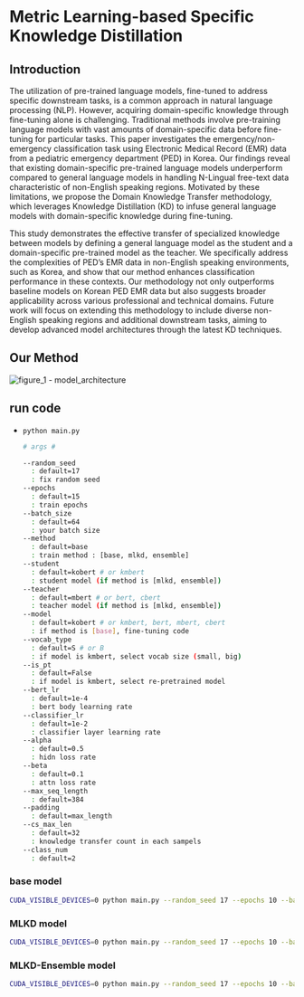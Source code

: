 # Metric Learning-based Specific Knowledge Distillation

## Introduction
The utilization of pre-trained language models, fine-tuned to address specific downstream tasks, is a common approach in natural language processing (NLP). However, acquiring domain-specific knowledge through fine-tuning alone is challenging. Traditional methods involve pre-training language models with vast amounts of domain-specific data before fine-tuning for particular tasks. This paper investigates the emergency/non-emergency classification task using Electronic Medical Record (EMR) data from a pediatric emergency department (PED) in Korea. Our findings reveal that existing domain-specific pre-trained language models underperform compared to general language models in handling N-Lingual free-text data characteristic of non-English speaking regions. Motivated by these limitations, we propose the Domain Knowledge Transfer methodology, which leverages Knowledge Distillation (KD) to infuse general language models with domain-specific knowledge during fine-tuning.

This study demonstrates the effective transfer of specialized knowledge between models by defining a general language model as the student and a domain-specific pre-trained model as the teacher. We specifically address the complexities of PED’s EMR data in non-English speaking environments, such as Korea, and show that our method enhances classification performance in these contexts. Our methodology not only outperforms baseline models on Korean PED EMR data but also suggests broader applicability across various professional and technical domains. Future work will focus on extending this methodology to include diverse non-English speaking regions and additional downstream tasks, aiming to develop advanced model architectures through the latest KD techniques.

## Our Method
![figure_1 - model_architecture](https://github.com/JoSangYeon/DSG-KD/assets/28241676/4cd2f0ea-6888-41ac-bff2-4b4761ad25c7)


## run code
- `python main.py`

  ```bash
  # args #
  
  --random_seed
  	: default=17
  	: fix random seed
  --epochs 
  	: default=15
  	: train epochs
  --batch_size 
  	: default=64
  	: your batch size
  --method 
  	: default=base 
  	: train method : [base, mlkd, ensemble]
  --student 
  	: default=kobert # or kmbert
  	: student model (if method is [mlkd, ensemble])
  --teacher
  	: default=mbert # or bert, cbert
  	: teacher model (if method is [mlkd, ensemble])
  --model 
  	: default=kobert # or kmbert, bert, mbert, cbert
  	: if method is [base], fine-tuning code
  --vocab_type 
  	: default=S # or B
  	: if model is kmbert, select vocab size (small, big)
  --is_pt 
  	: default=False
  	: if model is kmbert, select re-pretrained model
  --bert_lr 
  	: default=1e-4
  	: bert body learning rate
  --classifier_lr
  	: default=1e-2
  	: classifier layer learning rate
  --alpha
  	: default=0.5
  	: hidn loss rate
  --beta
  	: default=0.1
  	: attn loss rate
  --max_seq_length
  	: default=384
  --padding
  	: default=max_length
  --cs_max_len
  	: default=32
  	: knowledge transfer count in each sampels
  --class_num
  	: default=2
  ```

### base model

```bash
CUDA_VISIBLE_DEVICES=0 python main.py --random_seed 17 --epochs 10 --batch_size 64 --method base --model kmbert --vocab_type S --is_pt False
```

### MLKD model

```bash
CUDA_VISIBLE_DEVICES=0 python main.py --random_seed 17 --epochs 10 --batch_size 64 --method mlkd --student kmbert --vocab_type S --is_pt False --teacher mbert
```

### MLKD-Ensemble model

```bash
CUDA_VISIBLE_DEVICES=0 python main.py --random_seed 17 --epochs 10 --batch_size 64 --method ensemble --student kmbert --vocab_type S --is_pt False --teacher mbert
```

